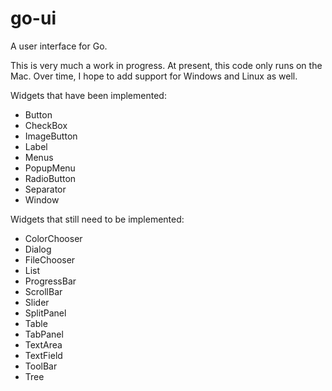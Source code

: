 # go-ui
A user interface for Go.

This is very much a work in progress. At present, this code only runs on the Mac. Over time, I
hope to add support for Windows and Linux as well.

Widgets that have been implemented:

- Button
- CheckBox
- ImageButton
- Label
- Menus
- PopupMenu
- RadioButton
- Separator
- Window

Widgets that still need to be implemented:

- ColorChooser
- Dialog
- FileChooser
- List
- ProgressBar
- ScrollBar
- Slider
- SplitPanel
- Table
- TabPanel
- TextArea
- TextField
- ToolBar
- Tree
